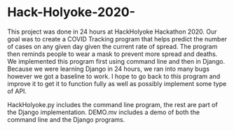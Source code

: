 # Hack-Holyoke-2020-
This project was done in 24 hours at HackHolyoke Hackathon 2020. Our goal was to create a COVID Tracking program that helps predict the number of cases on any given day given the current rate of spread. The program then reminds people to wear a mask to prevent more spread and deaths. We implemented this program first using command line and then in Django. Because we were learning Django in 24 hours, we ran into many bugs however we got a baseline to work. I hope to go back to this program and improve it to get it to function fully as well as possibly implement some type of API. 

HackHolyoke.py includes the command line program, the rest are part of the Django implementation. 
DEMO.mv includes a demo of both the command line and the Django programs. 
